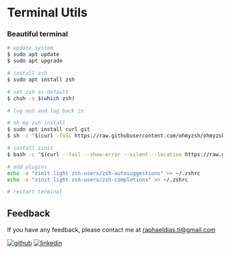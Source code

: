 # Terminal Utils

### Beautiful terminal
```bash
# update system
$ sudo apt update
$ sudo apt upgrade

# install zsh
$ sudo apt install zsh

# set zsh as default
$ chsh -s $(which zsh)

# log out and log back in 

# oh my zsh install
$ sudo apt install curl git
$ sh -c "$(curl -fsSL https://raw.githubusercontent.com/ohmyzsh/ohmyzsh/master/tools/install.sh)"

# install zinit
$ bash -c "$(curl --fail --show-error --silent --location https://raw.githubusercontent.com/zdharma-continuum/zinit/HEAD/scripts/install.sh)"

# add plugins
echo -e "zinit light zsh-users/zsh-autosuggestions" >> ~/.zshrc
echo -e "zinit light zsh-users/zsh-completions" >> ~/.zshrc

# restart terminal
```


## Feedback

If you have any feedback, please contact me at raphaeldias.ti@gmail.com

[![github](https://img.shields.io/badge/GitHub-100000?style=for-the-badge&logo=github&logoColor=white)](https://github.com/raphaelbh)
[![linkedin](https://img.shields.io/badge/LinkedIn-0077B5?style=for-the-badge&logo=linkedin&logoColor=white)](https://www.linkedin.com/in/raphaelbh/)